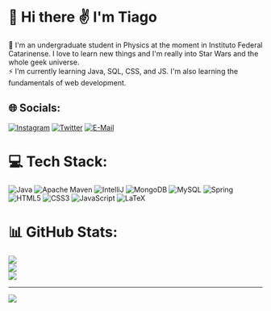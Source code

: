 # 💫 Hi there :v: I'm Tiago

🌱 I'm an undergraduate student in Physics at the moment in Instituto Federal Catarinense. I love to learn new things and I'm really into Star Wars and the whole geek universe.<br>⚡ I’m currently learning Java, SQL, CSS, and JS. I'm also learning the fundamentals of web development.

## 🌐 Socials:
[![Instagram](https://img.shields.io/badge/Instagram-%23E4405F.svg?logo=Instagram&logoColor=white)](https://instagram.com/tiaggofg) 
[![Twitter](https://img.shields.io/badge/Twitter-%231DA1F2.svg?logo=Twitter&logoColor=white)](https://twitter.com/tiaggofg) 
[![E-Mail](https://img.shields.io/badge/ProtonMail-8B89CC?logo=protonmail&logoColor=white)](tiago.godoy@proton.me)

# 💻 Tech Stack:
![Java](https://img.shields.io/badge/java-%23ED8B00.svg?style=flat&logo=java&logoColor=white)
![Apache Maven](https://img.shields.io/badge/Apache%20Maven-C71A36?style=flat&logo=Apache%20Maven&logoColor=white)
![IntelliJ](https://img.shields.io/badge/IntelliJ_IDEA-000000.svg?style=flat&logo=intellij-idea&logoColor=white)
![MongoDB](https://img.shields.io/badge/MongoDB-4EA94B?style=flat&logo=mongodb&logoColor=white)
![MySQL](https://img.shields.io/badge/mysql-%2300f.svg?style=flat&logo=mysql&logoColor=white)
![Spring](https://img.shields.io/badge/spring-%236DB33F.svg?style=flat&logo=spring&logoColor=white)
![HTML5](https://img.shields.io/badge/html5-%23E34F26.svg?style=flat&logo=html5&logoColor=white)
![CSS3](https://img.shields.io/badge/css3-%231572B6.svg?style=flat&logo=css3&logoColor=white)
![JavaScript](https://img.shields.io/badge/javascript-%23323330.svg?style=flat&logo=javascript&logoColor=%23F7DF1E)
![LaTeX](https://img.shields.io/badge/latex-%23008080.svg?style=flat&logo=latex&logoColor=white)

# 📊 GitHub Stats:
![](https://github-readme-stats.vercel.app/api?username=tiaggofg&theme=dark&hide_border=false&include_all_commits=false&count_private=false)<br/>
![](https://github-readme-streak-stats.herokuapp.com/?user=tiaggofg&theme=dark&hide_border=false)<br/>
![](https://github-readme-stats.vercel.app/api/top-langs/?username=tiaggofg&theme=dark&hide_border=false&include_all_commits=false&count_private=false&layout=compact)

---
[![](https://visitcount.itsvg.in/api?id=tiaggofg&icon=2&color=12)](https://visitcount.itsvg.in)
